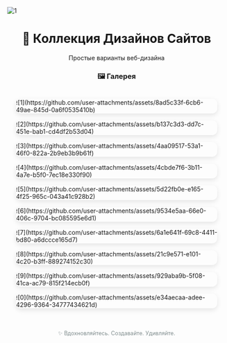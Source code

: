![1](https://github.com/user-attachments/assets/f873013d-e6dd-41c8-b593-acb401b7e886)<h1 align="center">🎨 Коллекция Дизайнов Сайтов</h1>

<p align="center">
  Простые варианты веб-дизайна
</p>

<div align="center">
  <h3>🖼️ Галерея</h3>
</div>

<div style="display: grid; grid-template-columns: repeat(auto-fit, minmax(300px, 1fr)); gap: 16px; padding: 20px; max-width: 1200px; margin: 0 auto;">
  <div style="overflow: hidden; border-radius: 12px; box-shadow: 0 4px 12px rgba(0,0,0,0.1); transition: transform 0.3s ease, box-shadow 0.3s ease;">
    ![1](https://github.com/user-attachments/assets/8ad5c33f-6cb6-49ae-845d-0a6f0535410b)

  </div>
  <div style="overflow: hidden; border-radius: 12px; box-shadow: 0 4px 12px rgba(0,0,0,0.1); transition: transform 0.3s ease, box-shadow 0.3s ease;">
    ![2](https://github.com/user-attachments/assets/b137c3d3-dd7c-451e-bab1-cd4df2b53d04)

  </div>
  <div style="overflow: hidden; border-radius: 12px; box-shadow: 0 4px 12px rgba(0,0,0,0.1); transition: transform 0.3s ease, box-shadow 0.3s ease;">
    ![3](https://github.com/user-attachments/assets/4aa09517-53a1-46f0-822a-2b9eb3b9b61f)

  </div>
  <div style="overflow: hidden; border-radius: 12px; box-shadow: 0 4px 12px rgba(0,0,0,0.1); transition: transform 0.3s ease, box-shadow 0.3s ease;">
    ![4](https://github.com/user-attachments/assets/4cbde7f6-3b11-4a7e-b5f0-7ec18e330f90)

  </div>
  <div style="overflow: hidden; border-radius: 12px; box-shadow: 0 4px 12px rgba(0,0,0,0.1); transition: transform 0.3s ease, box-shadow 0.3s ease;">
    ![5](https://github.com/user-attachments/assets/5d22fb0e-e165-4f25-965c-043a41c928b2)

  </div>
  <div style="overflow: hidden; border-radius: 12px; box-shadow: 0 4px 12px rgba(0,0,0,0.1); transition: transform 0.3s ease, box-shadow 0.3s ease;">
    ![6](https://github.com/user-attachments/assets/9534e5aa-66e0-406c-9704-bc085595e6d1)

  </div>
  <div style="overflow: hidden; border-radius: 12px; box-shadow: 0 4px 12px rgba(0,0,0,0.1); transition: transform 0.3s ease, box-shadow 0.3s ease;">
    ![7](https://github.com/user-attachments/assets/6a1e641f-69c8-4411-bd80-a6dccce165d7)

  </div>
  <div style="overflow: hidden; border-radius: 12px; box-shadow: 0 4px 12px rgba(0,0,0,0.1); transition: transform 0.3s ease, box-shadow 0.3s ease;">
    ![8](https://github.com/user-attachments/assets/21c9e571-e101-4c20-b3ff-889274152c30)

  </div>
  <div style="overflow: hidden; border-radius: 12px; box-shadow: 0 4px 12px rgba(0,0,0,0.1); transition: transform 0.3s ease, box-shadow 0.3s ease;">
    ![9](https://github.com/user-attachments/assets/929aba9b-5f08-41ca-ac79-815f214ecb0f)

  </div>
  <div style="overflow: hidden; border-radius: 12px; box-shadow: 0 4px 12px rgba(0,0,0,0.1); transition: transform 0.3s ease, box-shadow 0.3s ease;">
    ![0](https://github.com/user-attachments/assets/e34aecaa-adee-4296-9364-34777434621d)

  </div>
</div>

<p align="center" style="margin-top: 30px; color: #7f8c8d; font-size: 0.9em;">
  ✨ Вдохновляйтесь. Создавайте. Удивляйте.
</p>
